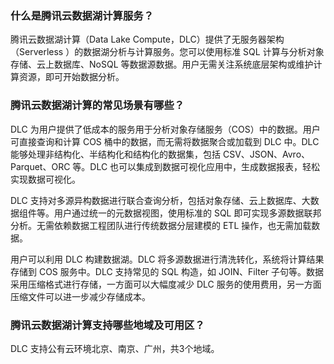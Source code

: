 ### 什么是腾讯云数据湖计算服务？
腾讯云数据湖计算（Data Lake Compute，DLC）提供了无服务器架构（Serverless ）的数据湖分析与计算服务。您可以使用标准 SQL 计算与分析对象存储、云上数据库、NoSQL 等数据源数据。用户无需关注系统底层架构或维护计算资源，即可开始数据分析。

### 腾讯云数据湖计算的常见场景有哪些？
DLC 为用户提供了低成本的服务用于分析对象存储服务（COS）中的数据。用户可直接查询和计算 COS 桶中的数据，而无需将数据聚合或加载到 DLC 中。DLC 能够处理非结构化、半结构化和结构化的数据集，包括 CSV、JSON、Avro、Parquet、ORC 等。DLC 也可以集成到数据可视化应用中，生成数据报表，轻松实现数据可视化。

DLC 支持对多源异构数据进行联合查询分析，包括对象存储、云上数据库、大数据组件等。用户通过统一的元数据视图，使用标准的 SQL 即可实现多源数据联邦分析。无需依赖数据工程团队进行传统数据分层建模的 ETL 操作，也无需加载数据。

用户可以利用 DLC 构建数据湖。DLC 将多源数据进行清洗转化，系统将计算结果存储到 COS 服务中。DLC 支持常见的 SQL 构造，如 JOIN、Filter 子句等。数据采用压缩格式进行存储，一方面可以大幅度减少 DLC 服务的使用费用，另一方面压缩文件可以进一步减少存储成本。

### 腾讯云数据湖计算支持哪些地域及可用区？
DLC 支持公有云环境北京、南京、广州，共3个地域。

